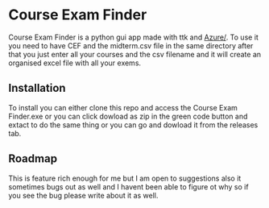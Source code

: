 # Course Exam Finder

Course Exam Finder is a python gui app made with ttk and [Azure/](https://github.com/rdbende/Azure-ttk-theme). To use it you need to have CEF and the midterm.csv file in the same directory after that you just enter all your courses and the csv filename and it will create an organised excel file with all your exems.

## Installation

To install you can either clone this repo and access the Course Exam Finder.exe or you can click dowload as zip in the green code button and extact to do the same thing or you can go and dowload it from the releases tab.

## Roadmap

This is feature rich enough for me but I am open to suggestions also it sometimes bugs out as well and I havent been able to figure ot why so if you see the bug please write about it as well. 
